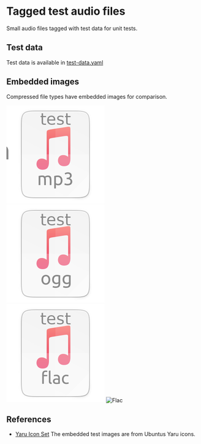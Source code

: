 # Tagged test audio files

Small audio files tagged with test data for unit tests.

## Test data

Test data is available in [test-data.yaml](test-data.yaml)

## Embedded images

Compressed file types have embedded images for comparison.

![MP3](audio-x-mpeg.png)
![Ogg](audio-x-vorbis+ogg.png)
![Flac](audio-x-flac.png)
![Flac](audio-x-wav.png)

## References

- [Yaru Icon Set](https://github.com/ubuntu/yaru) The embedded test images are
  from Ubuntus Yaru icons.

